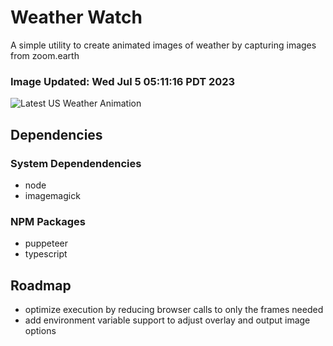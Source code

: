 # Weather Watch

A simple utility to create animated images of weather by capturing images from zoom.earth

### Image Updated: Wed Jul  5 05:11:16 PDT 2023

![Latest US Weather Animation](animations/2023-07-05.webp)

## Dependencies
### System Dependendencies
* node
* imagemagick
### NPM Packages
* puppeteer
* typescript

## Roadmap
* optimize execution by reducing browser calls to only the frames needed
* add environment variable support to adjust overlay and output image options
